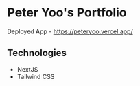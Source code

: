 # Peter Yoo's Portfolio

Deployed App - https://peteryoo.vercel.app/

## Technologies

- NextJS
- Tailwind CSS
